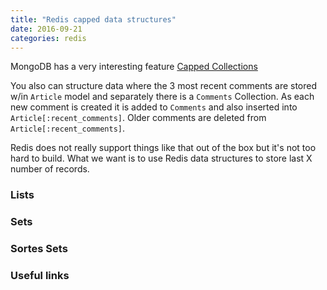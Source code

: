 ```yaml
---
title: "Redis capped data structures"
date: 2016-09-21
categories: redis
---
```


MongoDB has a very interesting feature [Capped Collections](https://docs.mongodb.com/manual/core/capped-collections/)

You also can structure data where the 3 most recent comments are stored w/in `Article` model and separately there is a `Comments` Collection.  As each new comment is created it is added to `Comments` and also inserted into `Article[:recent_comments]`.  Older comments are deleted from `Article[:recent_comments]`.

Redis does not really support things like that out of the box but it's not too hard to build.  What we want is to use Redis data structures to store last X number of records.  

### Lists

### Sets

### Sortes Sets

### Useful links
